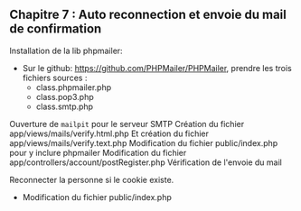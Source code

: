 ## Chapitre 7 : Auto reconnection et envoie du mail de confirmation

Installation de la lib phpmailer:
- Sur le github: https://github.com/PHPMailer/PHPMailer,
  prendre les trois fichiers sources :
  - class.phpmailer.php
  - class.pop3.php
  - class.smtp.php

Ouverture de `mailpit` pour le serveur SMTP
Création du fichier app/views/mails/verify.html.php
Et création du fichier app/views/mails/verify.text.php
Modification du fichier public/index.php pour y inclure phpmailer
Modification du fichier app/controllers/account/postRegister.php
Vérification de l'envoie du mail

Reconnecter la personne si le cookie existe.
- Modification du fichier public/index.php

